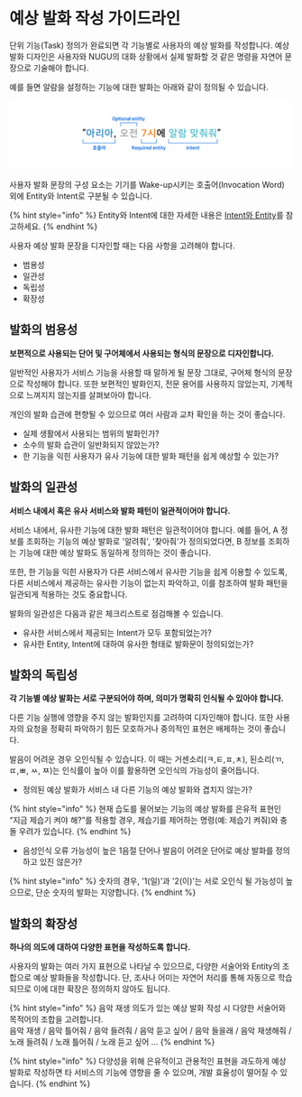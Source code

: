 # 예상 발화 작성 가이드라인

단위 기능\(Task\) 정의가 완료되면 각 기능별로 사용자의 예상 발화를 작성합니다. 예상 발화 디자인은 사용자와 NUGU의 대화 상황에서 실제 발화할 것 같은 명령을 자연어 문장으로 기술해야 합니다.

예를 들면 알람을 설정하는 기능에 대한 발화는 아래와 같이 정의될 수 있습니다.

![](../.gitbook/assets/ch2_22_01.png)

사용자 발화 문장의 구성 요소는 기기를 Wake-up시키는 호출어\(Invocation Word\) 외에 Entity와 Intent로 구분될 수 있습니다.

{% hint style="info" %}
Entity와 Intent에 대한 자세한 내용은 [Intent와 Entity](../nugu-play-kit/intents-and-entities.md)를 참고하세요.
{% endhint %}

사용자 예상 발화 문장을 디자인할 때는 다음 사항을 고려해야 합니다.

* 범용성
* 일관성
* 독립성
* 확장성

## 발화의 범용성

 **보편적으로 사용되는 단어 및 구어체에서 사용되는 형식의 문장으로 디자인합니다.** 

일반적인 사용자가 서비스 기능을 사용할 때 말하게 될 문장 그대로, 구어체 형식의 문장으로 작성해야 합니다. 또한 보편적인 발화인지, 전문 용어를 사용하지 않았는지, 기계적으로 느껴지지 않는지를 살펴보아야 합니다.

개인의 발화 습관에 편향될 수 있으므로 여러 사람과 교차 확인을 하는 것이 좋습니다.

* 실제 생활에서 사용되는 범위의 발화인가?
* 소수의 발화 습관이 일반화되지 않았는가?
* 한 기능을 익힌 사용자가 유사 기능에 대한 발화 패턴을 쉽게 예상할 수 있는가?

## 발화의 일관성

 **서비스 내에서 혹은 유사 서비스와 발화 패턴이 일관적이어야 합니다.** 

서비스 내에서, 유사한 기능에 대한 발화 패턴은 일관적이어야 합니다. 예를 들어, A 정보를 조회하는 기능의 예상 발화로 '알려줘', '찾아줘'가 정의되었다면, B 정보를 조회하는 기능에 대한 예상 발화도 동일하게 정의하는 것이 좋습니다.

또한, 한 기능을 익힌 사용자가 다른 서비스에서 유사한 기능을 쉽게 이용할 수 있도록, 다른 서비스에서 제공하는 유사한 기능이 없는지 파악하고, 이를 참조하여 발화 패턴을 일관되게 적용하는 것도 중요합니다.

발화의 일관성은 다음과 같은 체크리스트로 점검해볼 수 있습니다.

* 유사한 서비스에서 제공되는 Intent가 모두 포함되었는가?
* 유사한 Entity, Intent에 대하여 유사한 형태로 발화문이 정의되었는가?

## 발화의 독립성

 **각 기능별 예상 발화는 서로 구분되어야 하며, 의미가 명확히 인식될 수 있아야 합니다.** 

다른 기능 실행에 영향을 주지 않는 발화인지를 고려하여 디자인해야 합니다. 또한 사용자의 요청을 정확히 파악하기 힘든 모호하거나 중의적인 표현은 배제하는 것이 좋습니다.

발음이 어려운 경우 오인식될 수 있습니다. 이 때는 거센소리\(ㅋ,ㅌ,ㅍ,ㅊ\), 된소리\(ㄲ,ㄸ,ㅃ, ㅆ, ㅉ\)는 인식률이 높아 이를 활용하면 오인식의 가능성이 줄어듭니다.

* 정의된 예상 발화가 서비스 내 다른 기능의 예상 발화와 겹치지 않는가?  

{% hint style="info" %}
현재 습도를 물어보는 기능의 예상 발화를 은유적 표현인 “지금 제습기 켜야 해?”를 적용할 경우, 제습기를 제어하는 명령\(예: 제습기 켜줘\)와 충돌 우려가 있습니다.
{% endhint %}

* 음성인식 오류 가능성이 높은 1음절 단어나 발음이 어려운 단어로 예상 발화를 정의하고 있진 않은가?  

{% hint style="info" %}
숫자의 경우, '1\(일\)'과 '2\(이\)'는 서로 오인식 될 가능성이 높으므로, 단순 숫자의 발화는 지양합니다.
{% endhint %}

## 발화의 확장성

 **하나의 의도에 대하여 다양한 표현을 작성하도록 합니다.** 

사용자의 발화는 여러 가지 표현으로 나타날 수 있으므로, 다양한 서술어와 Entity의 조합으로 예상 발화들을 작성합니다. 단, 조사나 어미는 자연어 처리를 통해 자동으로 학습되므로 이에 대한 확장은 정의하지 않아도 됩니다.

{% hint style="info" %}
음악 재생 의도가 있는 예상 발화 작성 시 다양한 서술어와 목적어의 조합을 고려합니다.  
음악 재생 / 음악 틀어줘 / 음악 들려줘 / 음악 듣고 싶어 / 음악 들을래 / 음악 재생해줘 / 노래 들려줘 / 노래 틀어줘 / 노래 듣고 싶어 …
{% endhint %}

{% hint style="info" %}
다양성을 위해 은유적이고 관용적인 표현을 과도하게 예상 발화로 작성하면 타 서비스의 기능에 영향을 줄 수 있으며, 개발 효율성이 떨어질 수 있습니다.
{% endhint %}

